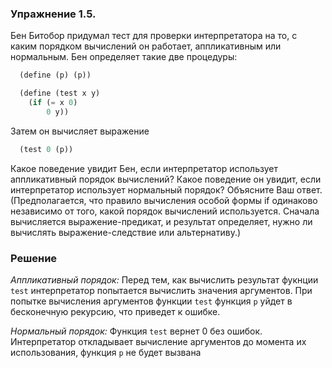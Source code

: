 ### Упражнение 1.5.
Бен Битобор придумал тест для проверки интерпретатора на то, с каким порядком вычислений он работает, аппликативным или нормальным. Бен определяет такие две процедуры:

```scheme
  (define (p) (p))

  (define (test x y)
    (if (= x 0)
        0 y))
```

Затем он вычисляет выражение

```scheme
  (test 0 (p))
```

Какое поведение увидит Бен, если интерпретатор использует аппликативный порядок вычислений? Какое поведение он увидит, если интерпретатор использует нормальный порядок? Объясните Ваш ответ. (Предполагается, что правило вычисления особой формы if одинаково независимо от того, какой порядок вычислений используется. Сначала вычисляется выражение-предикат, и результат определяет, нужно ли вычислять выражение-следствие или альтернативу.)

### Решение

*Аппликативный порядок:*
Перед тем, как вычислить результат фукнции `test` интерпретатор попытается вычислить значения аргументов.
При попытке вычисления аргументов функции `test` функция `p` уйдет в бесконечную рекурсию, что приведет к ошибке.

*Нормальный порядок:*
Функция `test` вернет 0 без ошибок. 
Интерпретатор откладывает вычисление аргументов до момента их использования, функция `p` не будет вызвана
